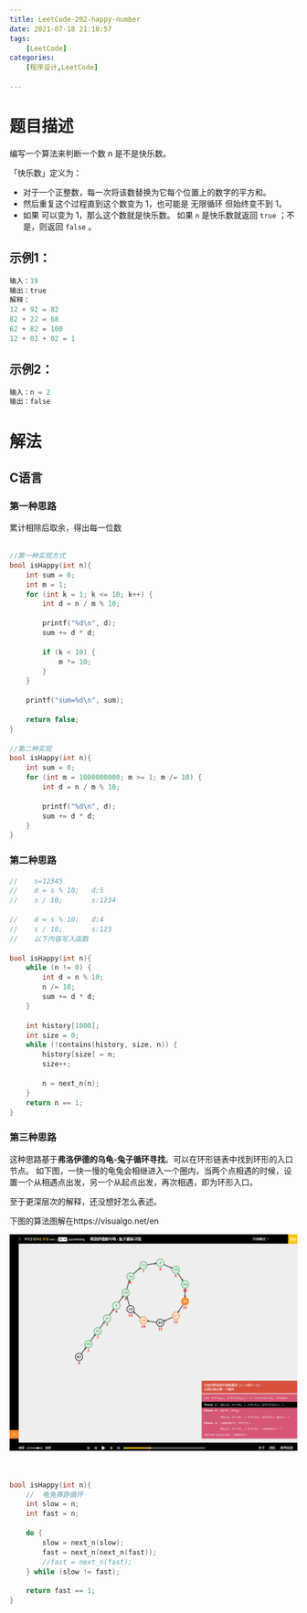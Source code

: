 ```yaml
---
title: LeetCode-202-happy-number
date: 2021-07-18 21:10:57
tags: 
    [LeetCode] 
categories: 
    [程序设计,LeetCode]

---
```


# 题目描述

编写一个算法来判断一个数 n 是不是快乐数。

「快乐数」定义为：

+ 对于一个正整数，每一次将该数替换为它每个位置上的数字的平方和。
+ 然后重复这个过程直到这个数变为 1，也可能是 无限循环 但始终变不到 1。
+ 如果 可以变为  1，那么这个数就是快乐数。
如果 `n` 是快乐数就返回 `true` ；不是，则返回 `false` 。

## 示例1：

```C
输入：19
输出：true
解释：
12 + 92 = 82
82 + 22 = 68
62 + 82 = 100
12 + 02 + 02 = 1
```

## 示例2：

```C
输入：n = 2
输出：false
```

# 解法

## C语言

### 第一种思路

累计相除后取余，得出每一位数
```C

//第一种实现方式
bool isHappy(int n){
    int sum = 0;
    int m = 1;
    for (int k = 1; k <= 10; k++) {
        int d = n / m % 10;

        printf("%d\n", d);
        sum += d * d;

        if (k < 10) {
            m *= 10;
        }
    }

    printf("sum=%d\n", sum);

    return false;
}

//第二种实现
bool isHappy(int n){
    int sum = 0;
    for (int m = 1000000000; m >= 1; m /= 10) {
        int d = n / m % 10;

        printf("%d\n", d);
        sum += d * d;
    }
}

```

### 第二种思路

```C
//    s=12345
//    d = s % 10;   d:5
//    s / 10;       s:1234

//    d = s % 10;   d:4
//    s / 10;       s:123
//    以下内容写入函数

bool isHappy(int n){ 
    while (n != 0) {
        int d = n % 10;
        n /= 10;
        sum += d * d;
    }

    int history[1000];
    int size = 0;
    while (!contains(history, size, n)) {
        history[size] = n;
        size++;

        n = next_n(n);
    }
    return n == 1;
}
```

### 第三种思路

这种思路基于**弗洛伊德的乌龟-兔子循环寻找**。可以在环形链表中找到环形的入口节点。
如下图，一快一慢的龟兔会相继进入一个圈内，当两个点相遇的时候，设置一个从相遇点出发，另一个从起点出发，再次相遇，即为环形入口。

至于更深层次的解释，还没想好怎么表述。

下图的算法图解在https://visualgo.net/en

![01](../../images/LeetCode-202-happy-number/01.png)
</br>
</br>

```C

bool isHappy(int n){
    //  龟兔赛跑循环
    int slow = n;
    int fast = n;

    do {
        slow = next_n(slow);
        fast = next_n(next_n(fast));
        //fast = next_n(fast);
    } while (slow != fast);

    return fast == 1;
}
```





